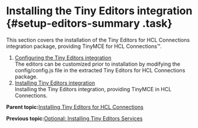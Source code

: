 # Installing the Tiny Editors integration {#setup-editors-summary .task}

This section covers the installation of the Tiny Editors for HCL Connections integration package, providing TinyMCE for HCL Connections™.

1.  [Configuring the Tiny Editors integration](t_01-setup_03-editors_01-configure_00-summary.md)  
The editors can be customized prior to installation by modifying the config/config.js file in the extracted Tiny Editors for HCL Connections package.
2.  [Installing Tiny Editors integration](t_01-setup_03-editors_02-install_00-summary.md)  
Installing the Tiny Editors integration, providing TinyMCE in HCL Connections.

**Parent topic:**[Installing Tiny Editors for HCL Connections](t_01-setup_00-summary.md)

**Previous topic:**[Optional: Installing Tiny Editors Services](t_01-setup_02-services_00-summary.md)


